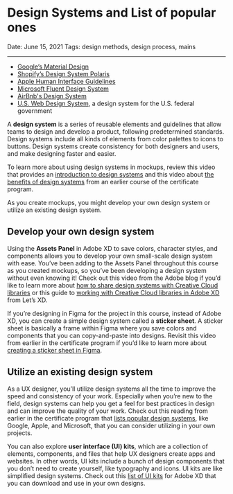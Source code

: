 # Design Systems and List of popular ones

Date: June 15, 2021
Tags: design methods, design process, mains

---

- [Google’s Material Design](https://material.io/resources)
- [Shopify’s Design System Polaris](https://polaris.shopify.com/)
- [Apple Human Interface Guidelines](https://developer.apple.com/design/)
- [Microsoft Fluent Design System](https://www.microsoft.com/design/fluent/#/)
- [AirBnb's Design System](https://airbnb.design/building-a-visual-language/)
- [U.S. Web Design System](https://designsystem.digital.gov/), a design system for the U.S. federal government

A **design system** is a series of reusable elements and guidelines that allow teams to design and develop a product, following predetermined standards. Design systems include all kinds of elements from color palettes to icons to buttons. Design systems create consistency for both designers and users, and make designing faster and easier.

To learn more about using design systems in mockups, review this video that provides an [introduction to design systems](https://www.coursera.org/learn/high-fidelity-designs-prototype/item/Y8IFm) and this video about [the benefits of design systems](https://www.coursera.org/learn/high-fidelity-designs-prototype/lecture/nhIQi/benefits-of-design-systems) from an earlier course of the certificate program.

As you create mockups, you might develop your own design system or utilize an existing design system.

## Develop your own design system

Using the **Assets Panel** in Adobe XD to save colors, character styles, and components allows you to develop your own small-scale design system with ease. You’ve been adding to the Assets Panel throughout this course as you created mockups, so you’ve been developing a design system without even knowing it! Check out this video from the Adobe blog if you’d like to learn more about [how to share design systems with Creative Cloud libraries](https://www.adobe.com/products/xd/learn/design-systems/cloud-libraries/share-design-systems-with-creative-cloud-libraries.html) or this guide to [working with Creative Cloud libraries in Adobe XD](https://letsxd.com/guides/creative-cloud-libraries) from Let’s XD.

If you’re designing in Figma for the project in this course, instead of Adobe XD, you can create a simple design system called a **sticker sheet**. A sticker sheet is basically a frame within Figma where you save colors and components that you can copy-and-paste into designs. Revisit this video from earlier in the certificate program if you’d like to learn more about [creating a sticker sheet in Figma](https://www.coursera.org/learn/high-fidelity-designs-prototype/lecture/Q36KK/create-a-sticker-sheet-in-figma).

## Utilize an existing design system

As a UX designer, you’ll utilize design systems all the time to improve the speed and consistency of your work. Especially when you’re new to the field, design systems can help you get a feel for best practices in design and can improve the quality of your work. Check out this reading from earlier in the certificate program that [lists popular design systems](https://www.coursera.org/learn/high-fidelity-designs-prototype/supplement/FuNQY/explore-popular-design-systems), like Google, Apple, and Microsoft, that you can consider utilizing in your own projects.

You can also explore **user interface (UI) kits**, which are a collection of elements, components, and files that help UX designers create apps and websites. In other words, UI kits include a bunch of design components that you don’t need to create yourself, like typography and icons. UI kits are like simplified design systems. Check out this [list of UI kits](https://www.adobe.com/products/xd/features/ui-kits.html) for Adobe XD that you can download and use in your own designs.